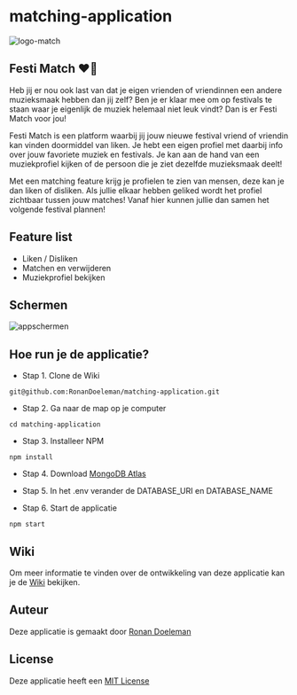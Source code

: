 # matching-application

![logo-match](https://user-images.githubusercontent.com/56078226/225392113-435a3d36-d16a-41fa-b722-f6d8f500fc28.png)

## Festi Match ❤️🎉

Heb jij er nou ook last van dat je eigen vrienden of vriendinnen een andere muzieksmaak hebben dan jij zelf? Ben je er klaar mee om op festivals te staan waar je eigenlijk de muziek helemaal niet leuk vindt? Dan is er Festi Match voor jou!

Festi Match is een platform waarbij jij jouw nieuwe festival vriend of vriendin kan vinden doormiddel van liken. Je hebt een eigen profiel met daarbij info over jouw favoriete muziek en festivals. Je kan aan de hand van een muziekprofiel kijken of de persoon die je ziet dezelfde muzieksmaak deelt!

Met een matching feature krijg je profielen te zien van mensen, deze kan je dan liken of disliken. Als jullie elkaar hebben geliked wordt het profiel zichtbaar tussen jouw matches! Vanaf hier kunnen jullie dan samen het volgende festival plannen!

## Feature list

- Liken / Disliken
- Matchen en verwijderen
- Muziekprofiel bekijken

## Schermen

![appschermen](https://user-images.githubusercontent.com/56078226/225440580-c58ef855-e56c-4d96-bf3f-ccf3ced2ae2b.png)

## Hoe run je de applicatie?

- Stap 1. Clone de Wiki

```git@github.com:RonanDoeleman/matching-application.git```

- Stap 2. Ga naar de map op je computer

```cd matching-application```

- Stap 3. Installeer NPM

```npm install```

- Stap 4. Download [MongoDB Atlas](https://www.mongodb.com/cloud/atlas/lp/try4?utm_source=google&utm_campaign=search_gs_pl_evergreen_atlas_core-high-int_prosp-brand_gic-null_emea-nl_ps-all_desktop_eng_lead&utm_term=mongodb%20atlas&utm_medium=cpc_paid_search&utm_ad=e&utm_ad_campaign_id=19628148417&adgroup=149347432527&cq_cmp=19628148417&gclid=EAIaIQobChMIpJyczL_e_QIVWvZ3Ch2ekwhREAAYASAAEgJKc_D_BwE)

- Stap 5. In het .env verander de DATABASE_URI en DATABASE_NAME

- Stap 6. Start de applicatie

```npm start```

## Wiki

Om meer informatie te vinden over de ontwikkeling van deze applicatie kan je de [Wiki](https://github.com/RonanDoeleman/matching-application/wiki) bekijken.

## Auteur

Deze applicatie is gemaakt door [Ronan Doeleman](https://github.com/RonanDoeleman)

## License

Deze applicatie heeft een [MIT License](https://github.com/RonanDoeleman/matching-application/blob/main/LICENSE) 


